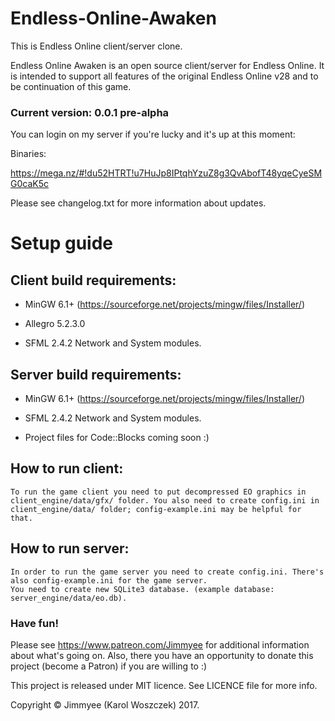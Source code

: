 # Endless-Online-Awaken
This is Endless Online client/server clone. 


Endless Online Awaken is an open source client/server for Endless Online. It is intended to support all features of the original Endless Online v28 and to be continuation of this game.


### Current version: 0.0.1 pre-alpha

You can login on my server if you're lucky and it's up at this moment:

Binaries:

https://mega.nz/#!du52HTRT!u7HuJp8IPtqhYzuZ8g3QvAbofT48yqeCyeSMG0caK5c

Please see changelog.txt for more information about updates.


# Setup guide
## Client build requirements:
* MinGW 6.1+ (https://sourceforge.net/projects/mingw/files/Installer/)

* Allegro 5.2.3.0

* SFML 2.4.2 Network and System modules.

## Server build requirements:
* MinGW 6.1+ (https://sourceforge.net/projects/mingw/files/Installer/)

* SFML 2.4.2 Network and System modules.


* Project files for Code::Blocks coming soon :)

## How to run client:
```
To run the game client you need to put decompressed EO graphics in client_engine/data/gfx/ folder. You also need to create config.ini in client_engine/data/ folder; config-example.ini may be helpful for that.
```
## How to run server:
```
In order to run the game server you need to create config.ini. There's also config-example.ini for the game server.
You need to create new SQLite3 database. (example database: server_engine/data/eo.db).
```

### Have fun!

Please see https://www.patreon.com/Jimmyee for additional information about what's going on. Also, there you have an opportunity to donate this project (become a Patron) if you are willing to :)


This project is released under MIT licence. See LICENCE file for more info.

Copyright © Jimmyee (Karol Woszczek) 2017.
